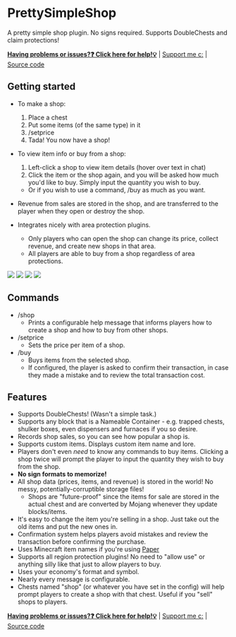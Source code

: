 # PrettySimpleShop
A pretty simple shop plugin. No signs required. Supports DoubleChests and claim protections!

[**Having problems or issues?❓ Click here for help!💡**](https://github.com/MLG-Fortress/PrettySimpleShop/issues) | [Support me c:](https://r.robomwm.com/patreon) | [Source code](https://github.com/MLG-Fortress/PrettySimpleShop)

## Getting started
- To make a shop:
  1. Place a chest
  2. Put some items (of the same type) in it
  3. /setprice
  4. Tada! You now have a shop!
- To view item info or buy from a shop:
  1. Left-click a shop to view item details (hover over text in chat)
  2. Click the item or the shop again, and you will be asked how much you'd like to buy. Simply input the quantity you wish to buy.
  - Or if you wish to use a command, /buy as much as you want.
  
  
- Revenue from sales are stored in the shop, and are transferred to the player when they open or destroy the shop.
- Integrates nicely with area protection plugins.
  - Only players who can open the shop can change its price, collect revenue, and create new shops in that area.
  - All players are able to buy from a shop regardless of area protections.

![](https://i.imgur.com/j15bGIw.png)
![](https://i.imgur.com/Y2M8sZO.png)
![](https://i.imgur.com/UCcBvE5.png)
![](https://i.imgur.com/blcPnT0.png)

## Commands
- /shop
  - Prints a configurable help message that informs players how to create a shop and how to buy from other shops.
- /setprice
  - Sets the price per item of a shop.
- /buy
  - Buys items from the selected shop. 
  - If configured, the player is asked to confirm their transaction, in case they made a mistake and to review the total transaction cost.

## Features
- Supports DoubleChests! (Wasn't a simple task.)
- Supports any block that is a Nameable Container - e.g. trapped chests, shulker boxes, even dispensers and furnaces if you so desire.
- Records shop sales, so you can see how popular a shop is.
- Supports custom items. Displays custom item name and lore.
- Players don't even _need_ to know any commands to buy items. Clicking a shop twice will prompt the player to input the quantity they wish to buy from the shop.
- **No sign formats to memorize!**
- All shop data (prices, items, and revenue) is stored in the world! No messy, potentially-corruptible storage files!
  - Shops are "future-proof" since the items for sale are stored in the actual chest and are converted by Mojang whenever they update blocks/items.
- It's easy to change the item you're selling in a shop. Just take out the old items and put the new ones in.
- Confirmation system helps players avoid mistakes and review the transaction before confirming the purchase.
- Uses Minecraft item names if you're using [Paper](https://papermc.io)
- Supports all region protection plugins! No need to "allow use" or anything silly like that just to allow players to buy.
- Uses your economy's format and symbol.
- Nearly every message is configurable.
- Chests named "shop" (or whatever you have set in the config) will help prompt players to create a shop with that chest. Useful if you "sell" shops to players.

[**Having problems or issues?❓ Click here for help!💡**](../../issues) | [Support me c:](https://r.robomwm.com/patreon) | [Source code](https://github.com/MLG-Fortress/PrettySimpleShop)
